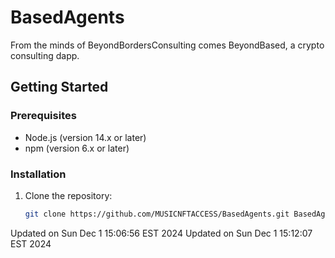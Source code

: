 # BasedAgents

From the minds of BeyondBordersConsulting comes BeyondBased, a crypto consulting dapp.

## Getting Started

### Prerequisites

- Node.js (version 14.x or later)
- npm (version 6.x or later)

### Installation

1. Clone the repository:
   ```sh
   git clone https://github.com/MUSICNFTACCESS/BasedAgents.git BasedAgentsNewUpdated on Sun Dec  1 15:00:01 EST 2024
Updated on Sun Dec  1 15:06:56 EST 2024
Updated on Sun Dec  1 15:12:07 EST 2024
